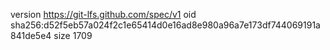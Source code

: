 version https://git-lfs.github.com/spec/v1
oid sha256:d52f5eb57a024f2c1e65414d0e16ad8e980a96a7e173df744069191a841de5e4
size 1709

